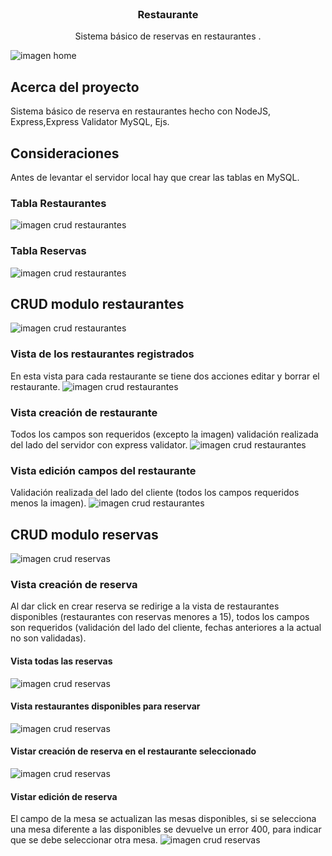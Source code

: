 <br />
<p align="center">
 

  <h3 align="center">Restaurante</h3>

  <p align="center">
    Sistema básico de reservas en restaurantes . 
    <br />
    
  </p>
</p>

![imagen home](https://github.com/cristianc2ga/Restaurante/blob/master/public/images/imagenesReadme/home.PNG)


## Acerca del proyecto
Sistema básico de reserva en restaurantes  hecho con NodeJS, Express,Express Validator MySQL, Ejs.

## Consideraciones
Antes de levantar el servidor local hay que crear las tablas en MySQL.
### Tabla Restaurantes
![imagen crud restaurantes](https://github.com/cristianc2ga/Restaurante/blob/master/public/images/imagenesReadme/bdRestaurantes.PNG)

### Tabla Reservas
![imagen crud restaurantes](https://github.com/cristianc2ga/Restaurante/blob/master/public/images/imagenesReadme/bdReservas.PNG)

## CRUD modulo restaurantes
![imagen crud restaurantes](https://github.com/cristianc2ga/Restaurante/blob/master/public/images/imagenesReadme/crudRestaurantes.PNG)

### Vista de los restaurantes registrados
En esta vista para cada restaurante se tiene dos acciones editar y borrar el restaurante.
![imagen crud restaurantes](https://github.com/cristianc2ga/Restaurante/blob/master/public/images/imagenesReadme/indexRestaurantes.PNG)

###  Vista creación de restaurante
Todos los campos son requeridos (excepto la imagen) validación realizada del lado del servidor con express validator.
![imagen crud restaurantes](https://github.com/cristianc2ga/Restaurante/blob/master/public/images/imagenesReadme/crearRestaurantes.PNG)

### Vista edición campos del restaurante
Validación realizada del lado del cliente (todos los campos requeridos menos la imagen).
![imagen crud restaurantes](https://github.com/cristianc2ga/Restaurante/blob/master/public/images/imagenesReadme/editarRestaurante.PNG)

## CRUD modulo reservas
![imagen crud reservas](https://github.com/cristianc2ga/Restaurante/blob/master/public/images/imagenesReadme/crudReservas.PNG)

### Vista creación de reserva
Al dar click en crear reserva se redirige a la vista de restaurantes disponibles (restaurantes con reservas menores a 15), todos los campos son requeridos (validación del lado del cliente, fechas anteriores a la actual no son validadas).
#### Vista todas las reservas
![imagen crud reservas](https://github.com/cristianc2ga/Restaurante/blob/master/public/images/imagenesReadme/indexReserva.PNG)
#### Vista restaurantes disponibles para reservar
![imagen crud reservas](https://github.com/cristianc2ga/Restaurante/blob/master/public/images/imagenesReadme/disponibles.PNG)
#### Vistar creación de reserva en el restaurante seleccionado
![imagen crud reservas](https://github.com/cristianc2ga/Restaurante/blob/master/public/images/imagenesReadme/crearReserva.PNG)
#### Vistar edición de reserva
El campo de la mesa se actualizan las mesas disponibles, si se selecciona una mesa diferente a las disponibles se devuelve un error 400, para indicar que se debe seleccionar otra mesa.
![imagen crud reservas](https://github.com/cristianc2ga/Restaurante/blob/master/public/images/imagenesReadme/editarReserva.PNG)